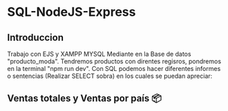 # SQL-NodeJS-Express
## Introduccion 
Trabajo con EJS y XAMPP MYSQL Mediante en la Base de datos "producto_moda". Tendremos productos con direntes regisros, pondremos en la terminal "npm run dev". Con SQL podemos hacer diferentes informes o sentencias (Realizar SELECT sobra) en los cuales se puedan apreciar:
## Ventas totales y Ventas por país 📦
